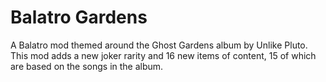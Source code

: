 # Balatro Gardens
A Balatro mod themed around the Ghost Gardens album by Unlike Pluto. This mod adds a new joker rarity and 16 new items of content, 15 of which are based on the songs in the album.